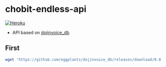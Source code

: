 # chobit-endless-api

[![Heroku](https://heroku-badge.herokuapp.com/?app=dojinvoice-api)](https://dojinvoice-api.herokuapp.com/)

- API based on [dojinvoice_db](https://github.com/eggplants/dojinvoice_db)

## First

```bash
wget 'https://github.com/eggplants/dojinvoice_db/releases/download/0.0.3/dojinvoice.db'
```
